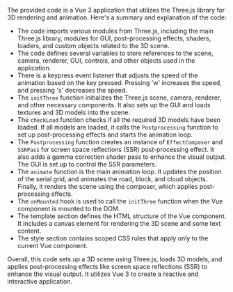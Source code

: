 The provided code is a Vue 3 application that utilizes the Three.js library for 3D rendering and animation. Here's a summary and explanation of the code:

- The code imports various modules from Three.js, including the main Three.js library, modules for GUI, post-processing effects, shaders, loaders, and custom objects related to the 3D scene.
- The code defines several variables to store references to the scene, camera, renderer, GUI, controls, and other objects used in the application.
- There is a keypress event listener that adjusts the speed of the animation based on the key pressed. Pressing 'w' increases the speed, and pressing 's' decreases the speed.
- The `initThree` function initializes the Three.js scene, camera, renderer, and other necessary components. It also sets up the GUI and loads textures and 3D models into the scene.
- The `checkLoad` function checks if all the required 3D models have been loaded. If all models are loaded, it calls the `Postprocessing` function to set up post-processing effects and starts the animation loop.
- The `Postprocessing` function creates an instance of `EffectComposer` and `SSRPass` for screen space reflections (SSR) post-processing effect. It also adds a gamma correction shader pass to enhance the visual output. The GUI is set up to control the SSR parameters.
- The `animate` function is the main animation loop. It updates the position of the serial grid, and animates the road, block, and cloud objects. Finally, it renders the scene using the composer, which applies post-processing effects.
- The `onMounted` hook is used to call the `initThree` function when the Vue component is mounted to the DOM.
- The template section defines the HTML structure of the Vue component. It includes a canvas element for rendering the 3D scene and some text content.
- The style section contains scoped CSS rules that apply only to the current Vue component.

Overall, this code sets up a 3D scene using Three.js, loads 3D models, and applies post-processing effects like screen space reflections (SSR) to enhance the visual output. It utilizes Vue 3 to create a reactive and interactive application.
